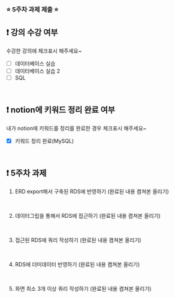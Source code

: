 ### ⭐️ 5주차 과제 제출 ⭐️

## ❗️ 강의 수강 여부
수강한 강의에 체크표시 해주세요~

- [ ] 데이터베이스 실습
- [ ] 데이터베이스 실습 2
- [ ] SQL

<br>

## ❗️ notion에 키워드 정리 완료 여부
내가 notion에 키워드를 정리를 완료한 경우 체크표시 해주세요~

- [X] 키워드 정리 완료(MySQL)

<br>

## ❗️ 5주차 과제
1. ERD export해서 구축된 RDS에 반영하기
   (완료된 내용 켬쳐본 올리기)
   
<br/>

2. 데이터그립을 통해서 RDS에 접근하기
   (완료된 내용 켬쳐본 올리기)

<br/>

3. 접근된 RDS에 쿼리 작성하기
   (완료된 내용 켬쳐본 올리기)

<br/>

4. RDS에 더미데이터 반영하기
   (완료된 내용 켬쳐본 올리기)
  

<br/>

5. 화면 최소 3개 이상 쿼리 작성하기
   (완료된 내용 켬쳐본 올리기)
  

<br/>



